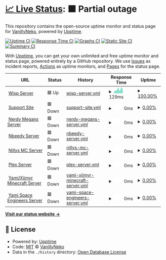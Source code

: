 # [📈 Live Status](https://status.vnhosts.com): <!--live status--> **🟧 Partial outage**

This repository contains the open-source uptime monitor and status page for [VanillyNeko](https://www.vanillyneko.com), powered by [Upptime](https://github.com/upptime/upptime).

[![Uptime CI](https://github.com/arty01238/status/workflows/Uptime%20CI/badge.svg)](https://github.com/arty01238/status/actions?query=workflow%3A%22Uptime+CI%22)
[![Response Time CI](https://github.com/arty01238/status/workflows/Response%20Time%20CI/badge.svg)](https://github.com/arty01238/status/actions?query=workflow%3A%22Response+Time+CI%22)
[![Graphs CI](https://github.com/arty01238/status/workflows/Graphs%20CI/badge.svg)](https://github.com/arty01238/status/actions?query=workflow%3A%22Graphs+CI%22)
[![Static Site CI](https://github.com/arty01238/status/workflows/Static%20Site%20CI/badge.svg)](https://github.com/arty01238/status/actions?query=workflow%3A%22Static+Site+CI%22)
[![Summary CI](https://github.com/arty01238/status/workflows/Summary%20CI/badge.svg)](https://github.com/arty01238/status/actions?query=workflow%3A%22Summary+CI%22)

With [Upptime](https://upptime.js.org), you can get your own unlimited and free uptime monitor and status page, powered entirely by a GitHub repository. We use [Issues](https://github.com/arty01238/status/issues) as incident reports, [Actions](https://github.com/arty01238/status/actions) as uptime monitors, and [Pages](https://status.vnhosts.com) for the status page.

<!--start: status pages-->
<!-- This summary is generated by Upptime (https://github.com/upptime/upptime) -->
<!-- Do not edit this manually, your changes will be overwritten -->
<!-- prettier-ignore -->
| URL | Status | History | Response Time | Uptime |
| --- | ------ | ------- | ------------- | ------ |
| <img alt="" src="https://icons.duckduckgo.com/ip3/vnhosts.xyz.ico" height="13"> [Wisp Server](https://vnhosts.xyz) | 🟩 Up | [wisp-server.yml](https://github.com/arty01238/status/commits/HEAD/history/wisp-server.yml) | <details><summary><img alt="Response time graph" src="./graphs/wisp-server/response-time-week.png" height="20"> 129ms</summary><br><a href="https://status.vnhosts.com/history/wisp-server"><img alt="Response time 142" src="https://img.shields.io/endpoint?url=https%3A%2F%2Fraw.githubusercontent.com%2Farty01238%2Fstatus%2FHEAD%2Fapi%2Fwisp-server%2Fresponse-time.json"></a><br><a href="https://status.vnhosts.com/history/wisp-server"><img alt="24-hour response time 152" src="https://img.shields.io/endpoint?url=https%3A%2F%2Fraw.githubusercontent.com%2Farty01238%2Fstatus%2FHEAD%2Fapi%2Fwisp-server%2Fresponse-time-day.json"></a><br><a href="https://status.vnhosts.com/history/wisp-server"><img alt="7-day response time 129" src="https://img.shields.io/endpoint?url=https%3A%2F%2Fraw.githubusercontent.com%2Farty01238%2Fstatus%2FHEAD%2Fapi%2Fwisp-server%2Fresponse-time-week.json"></a><br><a href="https://status.vnhosts.com/history/wisp-server"><img alt="30-day response time 103" src="https://img.shields.io/endpoint?url=https%3A%2F%2Fraw.githubusercontent.com%2Farty01238%2Fstatus%2FHEAD%2Fapi%2Fwisp-server%2Fresponse-time-month.json"></a><br><a href="https://status.vnhosts.com/history/wisp-server"><img alt="1-year response time 111" src="https://img.shields.io/endpoint?url=https%3A%2F%2Fraw.githubusercontent.com%2Farty01238%2Fstatus%2FHEAD%2Fapi%2Fwisp-server%2Fresponse-time-year.json"></a></details> | <details><summary><a href="https://status.vnhosts.com/history/wisp-server">100.00%</a></summary><a href="https://status.vnhosts.com/history/wisp-server"><img alt="All-time uptime 44.55%" src="https://img.shields.io/endpoint?url=https%3A%2F%2Fraw.githubusercontent.com%2Farty01238%2Fstatus%2FHEAD%2Fapi%2Fwisp-server%2Fuptime.json"></a><br><a href="https://status.vnhosts.com/history/wisp-server"><img alt="24-hour uptime 100.00%" src="https://img.shields.io/endpoint?url=https%3A%2F%2Fraw.githubusercontent.com%2Farty01238%2Fstatus%2FHEAD%2Fapi%2Fwisp-server%2Fuptime-day.json"></a><br><a href="https://status.vnhosts.com/history/wisp-server"><img alt="7-day uptime 100.00%" src="https://img.shields.io/endpoint?url=https%3A%2F%2Fraw.githubusercontent.com%2Farty01238%2Fstatus%2FHEAD%2Fapi%2Fwisp-server%2Fuptime-week.json"></a><br><a href="https://status.vnhosts.com/history/wisp-server"><img alt="30-day uptime 100.00%" src="https://img.shields.io/endpoint?url=https%3A%2F%2Fraw.githubusercontent.com%2Farty01238%2Fstatus%2FHEAD%2Fapi%2Fwisp-server%2Fuptime-month.json"></a><br><a href="https://status.vnhosts.com/history/wisp-server"><img alt="1-year uptime 53.48%" src="https://img.shields.io/endpoint?url=https%3A%2F%2Fraw.githubusercontent.com%2Farty01238%2Fstatus%2FHEAD%2Fapi%2Fwisp-server%2Fuptime-year.json"></a></details>
| <img alt="" src="https://icons.duckduckgo.com/ip3/www.vnhosts.net.ico" height="13"> [Support Site](https://www.vnhosts.net) | 🟥 Down | [support-site.yml](https://github.com/arty01238/status/commits/HEAD/history/support-site.yml) | <details><summary><img alt="Response time graph" src="./graphs/support-site/response-time-week.png" height="20"> 0ms</summary><br><a href="https://status.vnhosts.com/history/support-site"><img alt="Response time 0" src="https://img.shields.io/endpoint?url=https%3A%2F%2Fraw.githubusercontent.com%2Farty01238%2Fstatus%2FHEAD%2Fapi%2Fsupport-site%2Fresponse-time.json"></a><br><a href="https://status.vnhosts.com/history/support-site"><img alt="24-hour response time 0" src="https://img.shields.io/endpoint?url=https%3A%2F%2Fraw.githubusercontent.com%2Farty01238%2Fstatus%2FHEAD%2Fapi%2Fsupport-site%2Fresponse-time-day.json"></a><br><a href="https://status.vnhosts.com/history/support-site"><img alt="7-day response time 0" src="https://img.shields.io/endpoint?url=https%3A%2F%2Fraw.githubusercontent.com%2Farty01238%2Fstatus%2FHEAD%2Fapi%2Fsupport-site%2Fresponse-time-week.json"></a><br><a href="https://status.vnhosts.com/history/support-site"><img alt="30-day response time 0" src="https://img.shields.io/endpoint?url=https%3A%2F%2Fraw.githubusercontent.com%2Farty01238%2Fstatus%2FHEAD%2Fapi%2Fsupport-site%2Fresponse-time-month.json"></a><br><a href="https://status.vnhosts.com/history/support-site"><img alt="1-year response time 0" src="https://img.shields.io/endpoint?url=https%3A%2F%2Fraw.githubusercontent.com%2Farty01238%2Fstatus%2FHEAD%2Fapi%2Fsupport-site%2Fresponse-time-year.json"></a></details> | <details><summary><a href="https://status.vnhosts.com/history/support-site">0.00%</a></summary><a href="https://status.vnhosts.com/history/support-site"><img alt="All-time uptime 9.11%" src="https://img.shields.io/endpoint?url=https%3A%2F%2Fraw.githubusercontent.com%2Farty01238%2Fstatus%2FHEAD%2Fapi%2Fsupport-site%2Fuptime.json"></a><br><a href="https://status.vnhosts.com/history/support-site"><img alt="24-hour uptime 0.00%" src="https://img.shields.io/endpoint?url=https%3A%2F%2Fraw.githubusercontent.com%2Farty01238%2Fstatus%2FHEAD%2Fapi%2Fsupport-site%2Fuptime-day.json"></a><br><a href="https://status.vnhosts.com/history/support-site"><img alt="7-day uptime 0.00%" src="https://img.shields.io/endpoint?url=https%3A%2F%2Fraw.githubusercontent.com%2Farty01238%2Fstatus%2FHEAD%2Fapi%2Fsupport-site%2Fuptime-week.json"></a><br><a href="https://status.vnhosts.com/history/support-site"><img alt="30-day uptime 1.38%" src="https://img.shields.io/endpoint?url=https%3A%2F%2Fraw.githubusercontent.com%2Farty01238%2Fstatus%2FHEAD%2Fapi%2Fsupport-site%2Fuptime-month.json"></a><br><a href="https://status.vnhosts.com/history/support-site"><img alt="1-year uptime 0.00%" src="https://img.shields.io/endpoint?url=https%3A%2F%2Fraw.githubusercontent.com%2Farty01238%2Fstatus%2FHEAD%2Fapi%2Fsupport-site%2Fuptime-year.json"></a></details>
| <img alt="" src="https://icons.duckduckgo.com/ip3/null.ico" height="13"> [Nerdy Megans Server](207.254.235.202) | 🟥 Down | [nerdy-megans-server.yml](https://github.com/arty01238/status/commits/HEAD/history/nerdy-megans-server.yml) | <details><summary><img alt="Response time graph" src="./graphs/nerdy-megans-server/response-time-week.png" height="20"> 0ms</summary><br><a href="https://status.vnhosts.com/history/nerdy-megans-server"><img alt="Response time 0" src="https://img.shields.io/endpoint?url=https%3A%2F%2Fraw.githubusercontent.com%2Farty01238%2Fstatus%2FHEAD%2Fapi%2Fnerdy-megans-server%2Fresponse-time.json"></a><br><a href="https://status.vnhosts.com/history/nerdy-megans-server"><img alt="24-hour response time 0" src="https://img.shields.io/endpoint?url=https%3A%2F%2Fraw.githubusercontent.com%2Farty01238%2Fstatus%2FHEAD%2Fapi%2Fnerdy-megans-server%2Fresponse-time-day.json"></a><br><a href="https://status.vnhosts.com/history/nerdy-megans-server"><img alt="7-day response time 0" src="https://img.shields.io/endpoint?url=https%3A%2F%2Fraw.githubusercontent.com%2Farty01238%2Fstatus%2FHEAD%2Fapi%2Fnerdy-megans-server%2Fresponse-time-week.json"></a><br><a href="https://status.vnhosts.com/history/nerdy-megans-server"><img alt="30-day response time 0" src="https://img.shields.io/endpoint?url=https%3A%2F%2Fraw.githubusercontent.com%2Farty01238%2Fstatus%2FHEAD%2Fapi%2Fnerdy-megans-server%2Fresponse-time-month.json"></a><br><a href="https://status.vnhosts.com/history/nerdy-megans-server"><img alt="1-year response time 0" src="https://img.shields.io/endpoint?url=https%3A%2F%2Fraw.githubusercontent.com%2Farty01238%2Fstatus%2FHEAD%2Fapi%2Fnerdy-megans-server%2Fresponse-time-year.json"></a></details> | <details><summary><a href="https://status.vnhosts.com/history/nerdy-megans-server">0.00%</a></summary><a href="https://status.vnhosts.com/history/nerdy-megans-server"><img alt="All-time uptime 6.67%" src="https://img.shields.io/endpoint?url=https%3A%2F%2Fraw.githubusercontent.com%2Farty01238%2Fstatus%2FHEAD%2Fapi%2Fnerdy-megans-server%2Fuptime.json"></a><br><a href="https://status.vnhosts.com/history/nerdy-megans-server"><img alt="24-hour uptime 0.00%" src="https://img.shields.io/endpoint?url=https%3A%2F%2Fraw.githubusercontent.com%2Farty01238%2Fstatus%2FHEAD%2Fapi%2Fnerdy-megans-server%2Fuptime-day.json"></a><br><a href="https://status.vnhosts.com/history/nerdy-megans-server"><img alt="7-day uptime 0.00%" src="https://img.shields.io/endpoint?url=https%3A%2F%2Fraw.githubusercontent.com%2Farty01238%2Fstatus%2FHEAD%2Fapi%2Fnerdy-megans-server%2Fuptime-week.json"></a><br><a href="https://status.vnhosts.com/history/nerdy-megans-server"><img alt="30-day uptime 1.38%" src="https://img.shields.io/endpoint?url=https%3A%2F%2Fraw.githubusercontent.com%2Farty01238%2Fstatus%2FHEAD%2Fapi%2Fnerdy-megans-server%2Fuptime-month.json"></a><br><a href="https://status.vnhosts.com/history/nerdy-megans-server"><img alt="1-year uptime 0.00%" src="https://img.shields.io/endpoint?url=https%3A%2F%2Fraw.githubusercontent.com%2Farty01238%2Fstatus%2FHEAD%2Fapi%2Fnerdy-megans-server%2Fuptime-year.json"></a></details>
| <img alt="" src="https://icons.duckduckgo.com/ip3/null.ico" height="13"> [Nbeedy Server](207.254.235.202) | 🟥 Down | [nbeedy-server.yml](https://github.com/arty01238/status/commits/HEAD/history/nbeedy-server.yml) | <details><summary><img alt="Response time graph" src="./graphs/nbeedy-server/response-time-week.png" height="20"> 0ms</summary><br><a href="https://status.vnhosts.com/history/nbeedy-server"><img alt="Response time 0" src="https://img.shields.io/endpoint?url=https%3A%2F%2Fraw.githubusercontent.com%2Farty01238%2Fstatus%2FHEAD%2Fapi%2Fnbeedy-server%2Fresponse-time.json"></a><br><a href="https://status.vnhosts.com/history/nbeedy-server"><img alt="24-hour response time 0" src="https://img.shields.io/endpoint?url=https%3A%2F%2Fraw.githubusercontent.com%2Farty01238%2Fstatus%2FHEAD%2Fapi%2Fnbeedy-server%2Fresponse-time-day.json"></a><br><a href="https://status.vnhosts.com/history/nbeedy-server"><img alt="7-day response time 0" src="https://img.shields.io/endpoint?url=https%3A%2F%2Fraw.githubusercontent.com%2Farty01238%2Fstatus%2FHEAD%2Fapi%2Fnbeedy-server%2Fresponse-time-week.json"></a><br><a href="https://status.vnhosts.com/history/nbeedy-server"><img alt="30-day response time 0" src="https://img.shields.io/endpoint?url=https%3A%2F%2Fraw.githubusercontent.com%2Farty01238%2Fstatus%2FHEAD%2Fapi%2Fnbeedy-server%2Fresponse-time-month.json"></a><br><a href="https://status.vnhosts.com/history/nbeedy-server"><img alt="1-year response time 0" src="https://img.shields.io/endpoint?url=https%3A%2F%2Fraw.githubusercontent.com%2Farty01238%2Fstatus%2FHEAD%2Fapi%2Fnbeedy-server%2Fresponse-time-year.json"></a></details> | <details><summary><a href="https://status.vnhosts.com/history/nbeedy-server">0.00%</a></summary><a href="https://status.vnhosts.com/history/nbeedy-server"><img alt="All-time uptime 6.41%" src="https://img.shields.io/endpoint?url=https%3A%2F%2Fraw.githubusercontent.com%2Farty01238%2Fstatus%2FHEAD%2Fapi%2Fnbeedy-server%2Fuptime.json"></a><br><a href="https://status.vnhosts.com/history/nbeedy-server"><img alt="24-hour uptime 0.00%" src="https://img.shields.io/endpoint?url=https%3A%2F%2Fraw.githubusercontent.com%2Farty01238%2Fstatus%2FHEAD%2Fapi%2Fnbeedy-server%2Fuptime-day.json"></a><br><a href="https://status.vnhosts.com/history/nbeedy-server"><img alt="7-day uptime 0.00%" src="https://img.shields.io/endpoint?url=https%3A%2F%2Fraw.githubusercontent.com%2Farty01238%2Fstatus%2FHEAD%2Fapi%2Fnbeedy-server%2Fuptime-week.json"></a><br><a href="https://status.vnhosts.com/history/nbeedy-server"><img alt="30-day uptime 1.38%" src="https://img.shields.io/endpoint?url=https%3A%2F%2Fraw.githubusercontent.com%2Farty01238%2Fstatus%2FHEAD%2Fapi%2Fnbeedy-server%2Fuptime-month.json"></a><br><a href="https://status.vnhosts.com/history/nbeedy-server"><img alt="1-year uptime 0.00%" src="https://img.shields.io/endpoint?url=https%3A%2F%2Fraw.githubusercontent.com%2Farty01238%2Fstatus%2FHEAD%2Fapi%2Fnbeedy-server%2Fuptime-year.json"></a></details>
| <img alt="" src="https://icons.duckduckgo.com/ip3/null.ico" height="13"> [Nillys MC Server](207.254.235.203) | 🟥 Down | [nillys-mc-server.yml](https://github.com/arty01238/status/commits/HEAD/history/nillys-mc-server.yml) | <details><summary><img alt="Response time graph" src="./graphs/nillys-mc-server/response-time-week.png" height="20"> 0ms</summary><br><a href="https://status.vnhosts.com/history/nillys-mc-server"><img alt="Response time 51" src="https://img.shields.io/endpoint?url=https%3A%2F%2Fraw.githubusercontent.com%2Farty01238%2Fstatus%2FHEAD%2Fapi%2Fnillys-mc-server%2Fresponse-time.json"></a><br><a href="https://status.vnhosts.com/history/nillys-mc-server"><img alt="24-hour response time 0" src="https://img.shields.io/endpoint?url=https%3A%2F%2Fraw.githubusercontent.com%2Farty01238%2Fstatus%2FHEAD%2Fapi%2Fnillys-mc-server%2Fresponse-time-day.json"></a><br><a href="https://status.vnhosts.com/history/nillys-mc-server"><img alt="7-day response time 0" src="https://img.shields.io/endpoint?url=https%3A%2F%2Fraw.githubusercontent.com%2Farty01238%2Fstatus%2FHEAD%2Fapi%2Fnillys-mc-server%2Fresponse-time-week.json"></a><br><a href="https://status.vnhosts.com/history/nillys-mc-server"><img alt="30-day response time 0" src="https://img.shields.io/endpoint?url=https%3A%2F%2Fraw.githubusercontent.com%2Farty01238%2Fstatus%2FHEAD%2Fapi%2Fnillys-mc-server%2Fresponse-time-month.json"></a><br><a href="https://status.vnhosts.com/history/nillys-mc-server"><img alt="1-year response time 0" src="https://img.shields.io/endpoint?url=https%3A%2F%2Fraw.githubusercontent.com%2Farty01238%2Fstatus%2FHEAD%2Fapi%2Fnillys-mc-server%2Fresponse-time-year.json"></a></details> | <details><summary><a href="https://status.vnhosts.com/history/nillys-mc-server">0.00%</a></summary><a href="https://status.vnhosts.com/history/nillys-mc-server"><img alt="All-time uptime 32.52%" src="https://img.shields.io/endpoint?url=https%3A%2F%2Fraw.githubusercontent.com%2Farty01238%2Fstatus%2FHEAD%2Fapi%2Fnillys-mc-server%2Fuptime.json"></a><br><a href="https://status.vnhosts.com/history/nillys-mc-server"><img alt="24-hour uptime 0.00%" src="https://img.shields.io/endpoint?url=https%3A%2F%2Fraw.githubusercontent.com%2Farty01238%2Fstatus%2FHEAD%2Fapi%2Fnillys-mc-server%2Fuptime-day.json"></a><br><a href="https://status.vnhosts.com/history/nillys-mc-server"><img alt="7-day uptime 0.00%" src="https://img.shields.io/endpoint?url=https%3A%2F%2Fraw.githubusercontent.com%2Farty01238%2Fstatus%2FHEAD%2Fapi%2Fnillys-mc-server%2Fuptime-week.json"></a><br><a href="https://status.vnhosts.com/history/nillys-mc-server"><img alt="30-day uptime 1.38%" src="https://img.shields.io/endpoint?url=https%3A%2F%2Fraw.githubusercontent.com%2Farty01238%2Fstatus%2FHEAD%2Fapi%2Fnillys-mc-server%2Fuptime-month.json"></a><br><a href="https://status.vnhosts.com/history/nillys-mc-server"><img alt="1-year uptime 0.00%" src="https://img.shields.io/endpoint?url=https%3A%2F%2Fraw.githubusercontent.com%2Farty01238%2Fstatus%2FHEAD%2Fapi%2Fnillys-mc-server%2Fuptime-year.json"></a></details>
| <img alt="" src="https://icons.duckduckgo.com/ip3/null.ico" height="13"> [Plex Server](plex.vanillyneko.com) | 🟥 Down | [plex-server.yml](https://github.com/arty01238/status/commits/HEAD/history/plex-server.yml) | <details><summary><img alt="Response time graph" src="./graphs/plex-server/response-time-week.png" height="20"> 0ms</summary><br><a href="https://status.vnhosts.com/history/plex-server"><img alt="Response time 0" src="https://img.shields.io/endpoint?url=https%3A%2F%2Fraw.githubusercontent.com%2Farty01238%2Fstatus%2FHEAD%2Fapi%2Fplex-server%2Fresponse-time.json"></a><br><a href="https://status.vnhosts.com/history/plex-server"><img alt="24-hour response time 0" src="https://img.shields.io/endpoint?url=https%3A%2F%2Fraw.githubusercontent.com%2Farty01238%2Fstatus%2FHEAD%2Fapi%2Fplex-server%2Fresponse-time-day.json"></a><br><a href="https://status.vnhosts.com/history/plex-server"><img alt="7-day response time 0" src="https://img.shields.io/endpoint?url=https%3A%2F%2Fraw.githubusercontent.com%2Farty01238%2Fstatus%2FHEAD%2Fapi%2Fplex-server%2Fresponse-time-week.json"></a><br><a href="https://status.vnhosts.com/history/plex-server"><img alt="30-day response time 0" src="https://img.shields.io/endpoint?url=https%3A%2F%2Fraw.githubusercontent.com%2Farty01238%2Fstatus%2FHEAD%2Fapi%2Fplex-server%2Fresponse-time-month.json"></a><br><a href="https://status.vnhosts.com/history/plex-server"><img alt="1-year response time 0" src="https://img.shields.io/endpoint?url=https%3A%2F%2Fraw.githubusercontent.com%2Farty01238%2Fstatus%2FHEAD%2Fapi%2Fplex-server%2Fresponse-time-year.json"></a></details> | <details><summary><a href="https://status.vnhosts.com/history/plex-server">0.00%</a></summary><a href="https://status.vnhosts.com/history/plex-server"><img alt="All-time uptime 4.32%" src="https://img.shields.io/endpoint?url=https%3A%2F%2Fraw.githubusercontent.com%2Farty01238%2Fstatus%2FHEAD%2Fapi%2Fplex-server%2Fuptime.json"></a><br><a href="https://status.vnhosts.com/history/plex-server"><img alt="24-hour uptime 0.00%" src="https://img.shields.io/endpoint?url=https%3A%2F%2Fraw.githubusercontent.com%2Farty01238%2Fstatus%2FHEAD%2Fapi%2Fplex-server%2Fuptime-day.json"></a><br><a href="https://status.vnhosts.com/history/plex-server"><img alt="7-day uptime 0.00%" src="https://img.shields.io/endpoint?url=https%3A%2F%2Fraw.githubusercontent.com%2Farty01238%2Fstatus%2FHEAD%2Fapi%2Fplex-server%2Fuptime-week.json"></a><br><a href="https://status.vnhosts.com/history/plex-server"><img alt="30-day uptime 1.38%" src="https://img.shields.io/endpoint?url=https%3A%2F%2Fraw.githubusercontent.com%2Farty01238%2Fstatus%2FHEAD%2Fapi%2Fplex-server%2Fuptime-month.json"></a><br><a href="https://status.vnhosts.com/history/plex-server"><img alt="1-year uptime 0.00%" src="https://img.shields.io/endpoint?url=https%3A%2F%2Fraw.githubusercontent.com%2Farty01238%2Fstatus%2FHEAD%2Fapi%2Fplex-server%2Fuptime-year.json"></a></details>
| <img alt="" src="https://icons.duckduckgo.com/ip3/null.ico" height="13"> [Yami/Xiimyr Minecraft Server](207.254.235.202) | 🟥 Down | [yami-xiimyr-minecraft-server.yml](https://github.com/arty01238/status/commits/HEAD/history/yami-xiimyr-minecraft-server.yml) | <details><summary><img alt="Response time graph" src="./graphs/yami-xiimyr-minecraft-server/response-time-week.png" height="20"> 0ms</summary><br><a href="https://status.vnhosts.com/history/yami-xiimyr-minecraft-server"><img alt="Response time 0" src="https://img.shields.io/endpoint?url=https%3A%2F%2Fraw.githubusercontent.com%2Farty01238%2Fstatus%2FHEAD%2Fapi%2Fyami-xiimyr-minecraft-server%2Fresponse-time.json"></a><br><a href="https://status.vnhosts.com/history/yami-xiimyr-minecraft-server"><img alt="24-hour response time 0" src="https://img.shields.io/endpoint?url=https%3A%2F%2Fraw.githubusercontent.com%2Farty01238%2Fstatus%2FHEAD%2Fapi%2Fyami-xiimyr-minecraft-server%2Fresponse-time-day.json"></a><br><a href="https://status.vnhosts.com/history/yami-xiimyr-minecraft-server"><img alt="7-day response time 0" src="https://img.shields.io/endpoint?url=https%3A%2F%2Fraw.githubusercontent.com%2Farty01238%2Fstatus%2FHEAD%2Fapi%2Fyami-xiimyr-minecraft-server%2Fresponse-time-week.json"></a><br><a href="https://status.vnhosts.com/history/yami-xiimyr-minecraft-server"><img alt="30-day response time 0" src="https://img.shields.io/endpoint?url=https%3A%2F%2Fraw.githubusercontent.com%2Farty01238%2Fstatus%2FHEAD%2Fapi%2Fyami-xiimyr-minecraft-server%2Fresponse-time-month.json"></a><br><a href="https://status.vnhosts.com/history/yami-xiimyr-minecraft-server"><img alt="1-year response time 0" src="https://img.shields.io/endpoint?url=https%3A%2F%2Fraw.githubusercontent.com%2Farty01238%2Fstatus%2FHEAD%2Fapi%2Fyami-xiimyr-minecraft-server%2Fresponse-time-year.json"></a></details> | <details><summary><a href="https://status.vnhosts.com/history/yami-xiimyr-minecraft-server">0.00%</a></summary><a href="https://status.vnhosts.com/history/yami-xiimyr-minecraft-server"><img alt="All-time uptime 6.89%" src="https://img.shields.io/endpoint?url=https%3A%2F%2Fraw.githubusercontent.com%2Farty01238%2Fstatus%2FHEAD%2Fapi%2Fyami-xiimyr-minecraft-server%2Fuptime.json"></a><br><a href="https://status.vnhosts.com/history/yami-xiimyr-minecraft-server"><img alt="24-hour uptime 0.00%" src="https://img.shields.io/endpoint?url=https%3A%2F%2Fraw.githubusercontent.com%2Farty01238%2Fstatus%2FHEAD%2Fapi%2Fyami-xiimyr-minecraft-server%2Fuptime-day.json"></a><br><a href="https://status.vnhosts.com/history/yami-xiimyr-minecraft-server"><img alt="7-day uptime 0.00%" src="https://img.shields.io/endpoint?url=https%3A%2F%2Fraw.githubusercontent.com%2Farty01238%2Fstatus%2FHEAD%2Fapi%2Fyami-xiimyr-minecraft-server%2Fuptime-week.json"></a><br><a href="https://status.vnhosts.com/history/yami-xiimyr-minecraft-server"><img alt="30-day uptime 1.38%" src="https://img.shields.io/endpoint?url=https%3A%2F%2Fraw.githubusercontent.com%2Farty01238%2Fstatus%2FHEAD%2Fapi%2Fyami-xiimyr-minecraft-server%2Fuptime-month.json"></a><br><a href="https://status.vnhosts.com/history/yami-xiimyr-minecraft-server"><img alt="1-year uptime 0.00%" src="https://img.shields.io/endpoint?url=https%3A%2F%2Fraw.githubusercontent.com%2Farty01238%2Fstatus%2FHEAD%2Fapi%2Fyami-xiimyr-minecraft-server%2Fuptime-year.json"></a></details>
| <img alt="" src="https://icons.duckduckgo.com/ip3/null.ico" height="13"> [Yami Space Engineers Server](207.254.235.202) | 🟥 Down | [yami-space-engineers-server.yml](https://github.com/arty01238/status/commits/HEAD/history/yami-space-engineers-server.yml) | <details><summary><img alt="Response time graph" src="./graphs/yami-space-engineers-server/response-time-week.png" height="20"> 0ms</summary><br><a href="https://status.vnhosts.com/history/yami-space-engineers-server"><img alt="Response time 487" src="https://img.shields.io/endpoint?url=https%3A%2F%2Fraw.githubusercontent.com%2Farty01238%2Fstatus%2FHEAD%2Fapi%2Fyami-space-engineers-server%2Fresponse-time.json"></a><br><a href="https://status.vnhosts.com/history/yami-space-engineers-server"><img alt="24-hour response time 0" src="https://img.shields.io/endpoint?url=https%3A%2F%2Fraw.githubusercontent.com%2Farty01238%2Fstatus%2FHEAD%2Fapi%2Fyami-space-engineers-server%2Fresponse-time-day.json"></a><br><a href="https://status.vnhosts.com/history/yami-space-engineers-server"><img alt="7-day response time 0" src="https://img.shields.io/endpoint?url=https%3A%2F%2Fraw.githubusercontent.com%2Farty01238%2Fstatus%2FHEAD%2Fapi%2Fyami-space-engineers-server%2Fresponse-time-week.json"></a><br><a href="https://status.vnhosts.com/history/yami-space-engineers-server"><img alt="30-day response time 0" src="https://img.shields.io/endpoint?url=https%3A%2F%2Fraw.githubusercontent.com%2Farty01238%2Fstatus%2FHEAD%2Fapi%2Fyami-space-engineers-server%2Fresponse-time-month.json"></a><br><a href="https://status.vnhosts.com/history/yami-space-engineers-server"><img alt="1-year response time 108" src="https://img.shields.io/endpoint?url=https%3A%2F%2Fraw.githubusercontent.com%2Farty01238%2Fstatus%2FHEAD%2Fapi%2Fyami-space-engineers-server%2Fresponse-time-year.json"></a></details> | <details><summary><a href="https://status.vnhosts.com/history/yami-space-engineers-server">0.00%</a></summary><a href="https://status.vnhosts.com/history/yami-space-engineers-server"><img alt="All-time uptime 33.41%" src="https://img.shields.io/endpoint?url=https%3A%2F%2Fraw.githubusercontent.com%2Farty01238%2Fstatus%2FHEAD%2Fapi%2Fyami-space-engineers-server%2Fuptime.json"></a><br><a href="https://status.vnhosts.com/history/yami-space-engineers-server"><img alt="24-hour uptime 0.00%" src="https://img.shields.io/endpoint?url=https%3A%2F%2Fraw.githubusercontent.com%2Farty01238%2Fstatus%2FHEAD%2Fapi%2Fyami-space-engineers-server%2Fuptime-day.json"></a><br><a href="https://status.vnhosts.com/history/yami-space-engineers-server"><img alt="7-day uptime 0.00%" src="https://img.shields.io/endpoint?url=https%3A%2F%2Fraw.githubusercontent.com%2Farty01238%2Fstatus%2FHEAD%2Fapi%2Fyami-space-engineers-server%2Fuptime-week.json"></a><br><a href="https://status.vnhosts.com/history/yami-space-engineers-server"><img alt="30-day uptime 1.38%" src="https://img.shields.io/endpoint?url=https%3A%2F%2Fraw.githubusercontent.com%2Farty01238%2Fstatus%2FHEAD%2Fapi%2Fyami-space-engineers-server%2Fuptime-month.json"></a><br><a href="https://status.vnhosts.com/history/yami-space-engineers-server"><img alt="1-year uptime 1.86%" src="https://img.shields.io/endpoint?url=https%3A%2F%2Fraw.githubusercontent.com%2Farty01238%2Fstatus%2FHEAD%2Fapi%2Fyami-space-engineers-server%2Fuptime-year.json"></a></details>

<!--end: status pages-->

[**Visit our status website →**](https://status.vnhosts.com)

## 📄 License

- Powered by: [Upptime](https://github.com/upptime/upptime)
- Code: [MIT](./LICENSE) © [VanillyNeko](https://www.vanillyneko.com)
- Data in the `./history` directory: [Open Database License](https://opendatacommons.org/licenses/odbl/1-0/)
